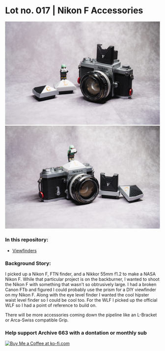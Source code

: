 # Lot no. 017 | Nikon F Accessories

![productPhoto001](https://github.com/Archive-663/nikonF/blob/main/ASSETS/PHOTO/PRODUCT/nikonF_viewfinders%20(1).jpg)
![productPhoto002](https://github.com/Archive-663/nikonF/blob/main/ASSETS/PHOTO/PRODUCT/nikonF_viewfinders%20(6).jpg)

### In this repository:
- [Viewfinders](https://github.com/Archive-663/nikonF/tree/main/viewFinders)

### Background Story:
I picked up a Nikon F, FTN finder, and a Nikkor 55mm f1.2 to make a NASA Nikon F. While that particular project is on the backburner, I wanted to shoot the Nikon F with something that wasn't so obtrusively large. I had a broken Canon FTb and figured I could probably use the prism for a DIY viewfinder on my Nikon F. Along with the eye level finder I wanted the cool hipster waist level finder so I could be cool too. For the WLF I picked up the official WLF so I had a point of reference to build on.

There will be more accessories coming down the pipeline like an L-Bracket or Arca-Swiss compatible Grip. 

### Help support Archive 663 with a dontation or monthly sub

<a href='https://ko-fi.com/P5P3MHMSF' target='_blank'><img height='36' style='border:0px;height:36px;' src='https://storage.ko-fi.com/cdn/kofi2.png?v=3' border='0' alt='Buy Me a Coffee at ko-fi.com' /></a>


